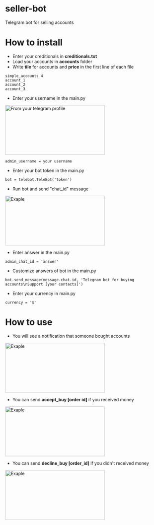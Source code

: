 # seller-bot
Telegram bot for selling accounts

# How to install
* Enter your creditionals in **creditionals.txt**
* Load your accounts in **accounts** folder
* Write **tile** for accounts and **price** in the first line of each file
```
simple_accounts 4
account_1
account_2
account_3
```
* Enter your username in the main.py
<img src="https://i.imgur.com/JjL5Mys.jpg" alt="From your telegram profile" width="320" height="160">

```
admin_username = your username
```
* Enter your bot token in the main.py
```
bot = telebot.TeleBot('token')
```
* Run bot and send "chat_id" message

<img src="https://i.imgur.com/nEwTAJC.jpg" alt="Exaple" width="320" height="160">

* Enter answer in the main.py
```
admin_chat_id = 'answer'
```
* Customize answers of bot in the main.py
```
bot.send_message(message.chat.id, 'Telegram bot for buying accounts\nSupport [your contacts]')
```
* Enter your currency in main.py
```
currency = '$'
```

# How to use
* You will see a notification that someone bought accounts
<img src="https://i.imgur.com/Hfb09yw.jpg" alt="Exaple" width="320" height="160">

* You can send **accept_buy [order id]** if you received money
<img src="https://i.imgur.com/0ZFOe4s.jpg" alt="Exaple" width="320" height="160">

* You can send **decline_buy [order_id]** if you didn't received money
<img src="https://i.imgur.com/GGKFM8d.jpg" alt="Exaple" width="320" height="160">
